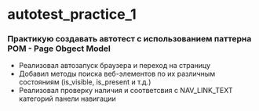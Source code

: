 # autotest_practice_1
### Практикую создавать автотест с использованием паттерна POM - Page Obgect Model
* Реализовал автозапуск браузера и переход на страницу
* Добавил методы поиска веб-элементов по их различным состояниям (is_visible, is_present и т.д.)
* Реализовал проверку наличия и соответсвия с NAV_LINK_TEXT категорий панели навигации